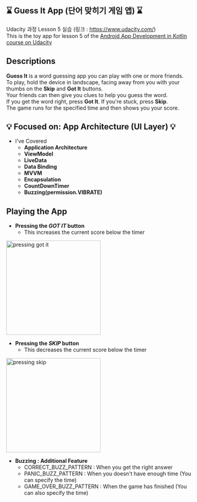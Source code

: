 ## :hourglass: Guess It App (단어 맞히기 게임 앱) :hourglass:
Udacity 과정 Lesson 5 실습 (링크 : https://www.udacity.com/) <br>
This is the toy app for lesson 5 of the [Android App Development in Kotlin course on Udacity](https://www.udacity.com/course/developing-android-apps-with-kotlin--ud9012)

## Descriptions
**Guess It** is a word guessing app you can play with one or more friends. <br/> 
To play, hold the device in landscape, facing away from you with your thumbs on the **Skip** and **Got It** buttons. <br/>
Your friends can then give you clues to help you guess the word. <br/>
If you get the word right, press **Got It**. If you're stuck, press **Skip**. <br/>
The game runs for the specified time and then shows you your score.

## :bulb: Focused on: App Architecture (UI Layer) :bulb:
* I've Covered
   * **Application Architecture**
   * **ViewModel**
   * **LiveData**
   * **Data Binding**
   * **MVVM**
   * **Encapsulation**
   * **CountDownTimer**
   * **Buzzing(permission.VIBRATE)**

## Playing the App

* **Pressing the <i>GOT IT</i> button**
  * This increases the current score below the timer
<img width="250" alt = "pressing got it" src = "https://user-images.githubusercontent.com/49539592/92930375-f282c580-f47c-11ea-944a-21a2708dbdf4.gif">
<br/>

* **Pressing the <i>SKIP</i> button**
  * This decreases the current score below the timer
<img width="250" alt = "pressing skip" src = "https://user-images.githubusercontent.com/49539592/92929362-615f1f00-f47b-11ea-9839-b962a52b277e.gif">
<br/>

* **Buzzing : Additional Feature**
  * CORRECT_BUZZ_PATTERN : When you get the right answer
  * PANIC_BUZZ_PATTERN : When you doesn't have enough time (You can specify the time)
  * GAME_OVER_BUZZ_PATTERN : When the game has finished (You can also specify the time)
<br/>
